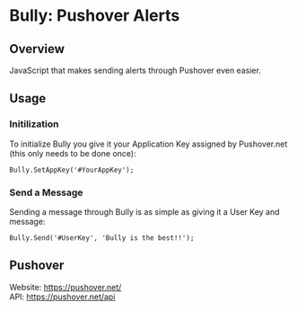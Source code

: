 Bully: Pushover Alerts
==============

## Overview
JavaScript that makes sending alerts through Pushover even easier.

## Usage
	
### Initilization
To initialize Bully you give it your Application Key assigned by Pushover.net (this only needs to be done once):

	Bully.SetAppKey('#YourAppKey');

### Send a Message
Sending a message through Bully is as simple as giving it a User Key and message:

	Bully.Send('#UserKey', 'Bully is the best!!');

## Pushover
Website: <https://pushover.net/>  
API: <https://pushover.net/api>